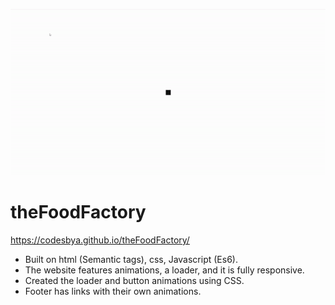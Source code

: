 ![Gif](https://github.com/CodesbyA/theFoodFactory/blob/c1489d8c104183a7ca9810a588713408acd91cf5/images/gif1.gif)

# theFoodFactory
https://codesbya.github.io/theFoodFactory/
- Built on html (Semantic tags), css, Javascript (Es6).
- The website features animations, a loader, and it is fully responsive.
- Created the loader and button animations using CSS.
- Footer has links with their own animations.
